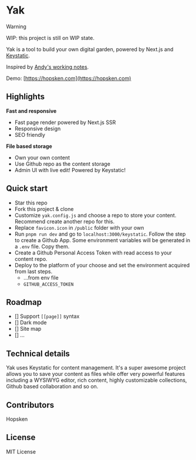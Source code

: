 # Yak

> [!WARNING]
> WIP: this project is still on WIP state.

Yak is a tool to build your own digital garden, powered by Next.js and [Keystatic](https://keystatic.com/).

Inspired by [Andy's working notes](https://notes.andymatuschak.org/).

Demo: [https://hopsken.com](https://hopsken.com)

## Highlights

**Fast and responsive**

- Fast page render powered by Next.js SSR
- Responsive design
- SEO friendly

**File based storage**

- Own your own content
- Use Github repo as the content storage
- Admin UI with live edit! Powered by Keystatic!

## Quick start

- Star this repo
- Fork this project & clone
- Customize `yak.config.js` and choose a repo to store your content. Recommend create another repo for this.
- Replace `favicon.icon` in `/public` folder with your own
- Run `pnpm run dev` and go to `localhost:3000/keystatic`. Follow the step to create a Github App. Some environment variables will be generated in a `.env` file. Copy them.
- Create a Github Personal Access Token with read access to your content repo.
- Deploy to the platform of your choose and set the environment acquired from last steps.
  - ...from env file
  - `GITHUB_ACCESS_TOKEN`

## Roadmap

- [] Support `[[page]]` syntax
- [] Dark mode
- [] Site map
- [] ...

## Technical details

Yak uses Keystatic for content management. It's a super awesome project allows you to save your content as files while offer very powerful features including a WYSIWYG editor, rich content, highly customizable collections, Github based collaboration and so on.

## Contributors

Hopsken

## License

MIT License
